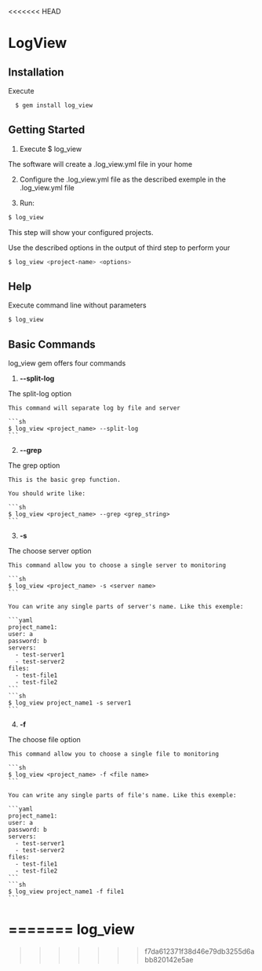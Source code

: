 <<<<<<< HEAD
# LogView

## Installation
  
  Execute 

```sh
  $ gem install log_view
```

## Getting Started

1. Execute $ log_view

  The software will create a .log_view.yml file in your home

2. Configure the .log_view.yml file as the described exemple in the .log_view.yml file

3. Run:

```sh
$ log_view
```

  This step will show your configured projects.

  Use the described options in the output of third step to perform your

```sh
$ log_view <project-name> <options>
```
## Help


Execute command line without parameters

```sh
$ log_view
```

## Basic Commands

log_view gem offers four commands

1. **--split-log**

  The split-log option
    
    This command will separate log by file and server

    ```sh
    $ log_view <project_name> --split-log
    ```
2. **--grep**

  The grep option

    This is the basic grep function.

    You should write like:

    ```sh
    $ log_view <project_name> --grep <grep_string>
    ```
3. **-s**

  The choose server option

    This command allow you to choose a single server to monitoring

    ```sh
    $ log_view <project_name> -s <server name>
    ```

    You can write any single parts of server's name. Like this exemple:

    ```yaml
    project_name1:
    user: a
    password: b
    servers: 
      - test-server1
      - test-server2
    files:
      - test-file1
      - test-file2
    ```
    ```sh
    $ log_view project_name1 -s server1
    ```

4. **-f**

  The choose file option

    This command allow you to choose a single file to monitoring

    ```sh
    $ log_view <project_name> -f <file name>
    ```

    You can write any single parts of file's name. Like this exemple:

    ```yaml
    project_name1:
    user: a
    password: b
    servers: 
      - test-server1
      - test-server2
    files:
      - test-file1
      - test-file2
    ```
    ```sh
    $ log_view project_name1 -f file1
    ```


  


=======
log_view
========
>>>>>>> f7da612371f38d46e79db3255d6abb820142e5ae
